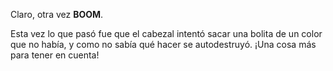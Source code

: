 Claro, otra vez **BOOM**.

Esta vez lo que pasó fue que el cabezal intentó sacar una bolita de un color que no había, y como no sabía qué hacer se autodestruyó. ¡Una cosa más para tener en cuenta!